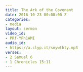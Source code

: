 ```yaml
---
title: The Ark of the Covenant
date: 2016-10-23 00:00:00 Z
categories:
- media
layout: sermon
video_id:
- PRf-YFh1AMI
audio_id:
- https://a.clyp.it/snywthty.mp3
verses:
- 2 Samuel 6
- 1 Chronicles 15:11
---
```



